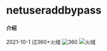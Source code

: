 # netuseraddbypass

#### 介绍

2021-10-1 过360+火绒
![360](https://images.gitee.com/uploads/images/2021/1001/182856_b789da26_2133712.png)
![火绒](https://images.gitee.com/uploads/images/2021/1001/182905_0e15e591_2133712.png)